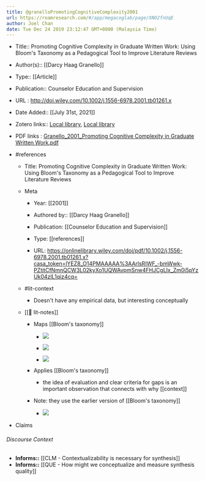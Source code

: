 ```yaml
---
title: @granelloPromotingCognitiveComplexity2001
url: https://roamresearch.com/#/app/megacoglab/page/XNO2fnUqE
author: Joel Chan
date: Tue Dec 24 2019 23:12:47 GMT+0800 (Malaysia Time)
---
```


- Title:: Promoting Cognitive Complexity in Graduate Written Work: Using Bloom's Taxonomy as a Pedagogical Tool to Improve Literature Reviews
- Author(s):: [[Darcy Haag Granello]]
- Type:: [[Article]]
- Publication:: Counselor Education and Supervision
- URL : http://doi.wiley.com/10.1002/j.1556-6978.2001.tb01261.x
- Date Added:: [[July 31st, 2021]]
- Zotero links:: [Local library](zotero://select/groups/2451508/items/G6FVFCUH), [Local library](https://www.zotero.org/groups/2451508/items/G6FVFCUH)
- PDF links : [Granello_2001_Promoting Cognitive Complexity in Graduate Written Work.pdf](zotero://open-pdf/groups/2451508/items/WNFPEI76)
- #references

    - Title: Promoting Cognitive Complexity in Graduate Written Work: Using Bloom's Taxonomy as a Pedagogical Tool to Improve Literature Reviews

    - Meta

        - Year: [[2001]]

        - Authored by:: [[Darcy Haag Granello]]

        - Publication: [[Counselor Education and Supervision]]

        - Type: [[references]]

        - URL: https://onlinelibrary.wiley.com/doi/pdf/10.1002/j.1556-6978.2001.tb01261.x?casa_token=lYEZ8_O14PMAAAAA%3AArlsRIWF_-bmWwk-PZtitCfNmnQCW3L02kyXo1UQWAvpmSnw4FHJCgLIx_Zm0i5pYzUk04zlL1qiz4cq=

    - #lit-context

        - Doesn't have any empirical data, but interesting conceptually

    - [[📝 lit-notes]]

        - Maps [[Bloom's taxonomy]]

            - ![](https://firebasestorage.googleapis.com/v0/b/firescript-577a2.appspot.com/o/imgs%2Fapp%2Fmegacoglab%2Fs0Q4UzEm_M?alt=media&token=be5dbe25-d431-4ec5-980b-675a0ace5e86)

            - ![](https://firebasestorage.googleapis.com/v0/b/firescript-577a2.appspot.com/o/imgs%2Fapp%2Fmegacoglab%2FjiZ_RzFZOE?alt=media&token=aa3b247a-cc3d-4b60-845c-ecb50082ba13)

            - ![](https://firebasestorage.googleapis.com/v0/b/firescript-577a2.appspot.com/o/imgs%2Fapp%2Fmegacoglab%2FHB03kefeOX?alt=media&token=e4b9e74b-b808-4a4a-8a88-a429d5be75a7)

        - Applies [[Bloom's taxonomy]]

            - the idea of evaluation and clear criteria for gaps is an important observation that connects with why [[context]]

        - Note: they use the earlier version of [[Bloom's taxonomy]]

            - ![](https://firebasestorage.googleapis.com/v0/b/firescript-577a2.appspot.com/o/imgs%2Fapp%2Fmegacoglab%2Fq0wbTrKChg?alt=media&token=6576cbb0-7ebe-4e83-8b8f-60557be2ef07)
- Claims

###### Discourse Context

- **Informs::** [[CLM - Contextualizability is necessary for synthesis]]
- **Informs::** [[QUE - How might we conceptualize and measure synthesis quality]]
